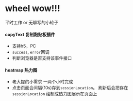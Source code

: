 # wheel wow!!!

平时工作 or 无聊写的小轮子


#### copyText 复制黏贴板插件
- 支持h5，PC
- `success`, `error`回调
- 判断浏览器是否支持该事件接口




#### heatmap 热力图

- 老大提的小需求 一两个小时完成
- 点击页面会间隔(10s)存到`sessionLocation`。 刷新后会把存在`sessionLocation` 绘制成热力图展示在页面上